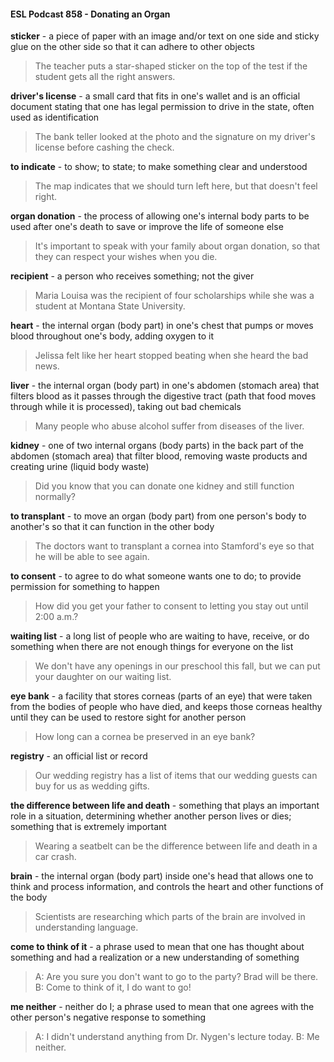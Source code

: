 #### ESL Podcast 858 - Donating an Organ

**sticker** - a piece of paper with an image and/or text on one side and sticky glue
on the other side so that it can adhere to other objects

> The teacher puts a star-shaped sticker on the top of the test if the student gets
all the right answers.

**driver's license** - a small card that fits in one's wallet and is an official document
stating that one has legal permission to drive in the state, often used as
identification

> The bank teller looked at the photo and the signature on my driver's license
before cashing the check.

**to indicate** - to show; to state; to make something clear and understood

> The map indicates that we should turn left here, but that doesn't feel right.

**organ donation** - the process of allowing one's internal body parts to be used
after one's death to save or improve the life of someone else

> It's important to speak with your family about organ donation, so that they can
respect your wishes when you die.

**recipient** - a person who receives something; not the giver

> Maria Louisa was the recipient of four scholarships while she was a student at
Montana State University.

**heart** - the internal organ (body part) in one's chest that pumps or moves blood
throughout one's body, adding oxygen to it

> Jelissa felt like her heart stopped beating when she heard the bad news.

**liver** - the internal organ (body part) in one's abdomen (stomach area) that filters
blood as it passes through the digestive tract (path that food moves through while
it is processed), taking out bad chemicals

> Many people who abuse alcohol suffer from diseases of the liver.

**kidney** - one of two internal organs (body parts) in the back part of the abdomen
(stomach area) that filter blood, removing waste products and creating urine
(liquid body waste)

> Did you know that you can donate one kidney and still function normally?

**to transplant** - to move an organ (body part) from one person's body to
another's so that it can function in the other body

> The doctors want to transplant a cornea into Stamford's eye so that he will be
able to see again.

**to consent** - to agree to do what someone wants one to do; to provide
permission for something to happen

> How did you get your father to consent to letting you stay out until 2:00 a.m.?

**waiting list** - a long list of people who are waiting to have, receive, or do
something when there are not enough things for everyone on the list

> We don't have any openings in our preschool this fall, but we can put your
daughter on our waiting list.

**eye bank** - a facility that stores corneas (parts of an eye) that were taken from
the bodies of people who have died, and keeps those corneas healthy until they
can be used to restore sight for another person

> How long can a cornea be preserved in an eye bank?

**registry** - an official list or record

> Our wedding registry has a list of items that our wedding guests can buy for us
as wedding gifts.

**the difference between life and death** - something that plays an important role
in a situation, determining whether another person lives or dies; something that is
extremely important

> Wearing a seatbelt can be the difference between life and death in a car crash.

**brain** - the internal organ (body part) inside one's head that allows one to think
and process information, and controls the heart and other functions of the body

> Scientists are researching which parts of the brain are involved in
understanding language.

**come to think of it** - a phrase used to mean that one has thought about
something and had a realization or a new understanding of something

> A: Are you sure you don't want to go to the party? Brad will be there.
B: Come to think of it, I do want to go!

**me neither** - neither do I; a phrase used to mean that one agrees with the other
person's negative response to something

> A: I didn't understand anything from Dr. Nygen's lecture today.
B: Me neither.

